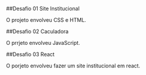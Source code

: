 ##Desafio 01 Site Institucional

O projeto envolveu CSS e HTML.

##Desafio 02 Caculadora

O prrjeto envolveu JavaScript.

##Desafio 03 React 

O porjeto envolveu fazer um site institucional em react.

